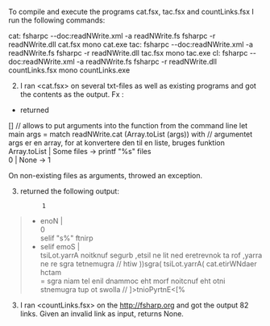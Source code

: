 To compile and execute the programs cat.fsx, tac.fsx and countLinks.fsx I run the following commands:

cat:
	fsharpc --doc:readNWrite.xml -a readNWrite.fs 
	fsharpc -r readNWrite.dll cat.fsx
	mono cat.exe
tac:
	fsharpc --doc:readNWrite.xml -a readNWrite.fs 
	fsharpc -r readNWrite.dll tac.fsx
	mono tac.exe
cl:
	fsharpc --doc:readNWrite.xml -a readNWrite.fs 
	fsharpc -r readNWrite.dll countLinks.fsx
	mono countLinks.exe

2. I ran <cat.fsx> on several txt-files as well as existing programs and got the contents as the output. Fx : 

- <mono cat.exe cat.fsx> returned 

[<EntryPoint>] // allows to put arguments into the function from the command line 
let main args =
    match readNWrite.cat (Array.toList (args)) with    // argumentet args er en array, for at konvertere den til en liste, bruges funktion Array.toList 
    | Some files ->
        printf "%s" files   
        0
    | None ->
        1  

On non-existing files as arguments, <mono cat.exe cat.fsx> throwed an exception. 

3. <mono tac.exe tac.fsx> returned the following output:

             1        
>- enoN |    
0        
    selif "s%" ftnirp        
>- selif emoS |    
    tsiLot.yarrA noitknuf segurb ,etsil ne lit ned eretrevnok ta rof ,yarra ne re sgra tetnemugra //   htiw ))sgra( tsiLot.yarrA( cat.etirWNdaer hctam    
= sgra niam tel
 enil dnammoc eht morf noitcnuf eht otni stnemugra tup ot swolla // ]>tnioPyrtnE<[%   


 3. I ran <countLinks.fsx> on the http://fsharp.org and got the output 82 links. Given an invalid link as input, returns None.